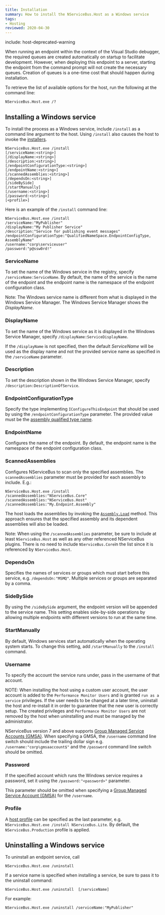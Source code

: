 ```yaml
---
title: Installation
summary: How to install the NServiceBus.Host as a Windows service
tags:
- Hosting
reviewed: 2020-04-30
---
```


include: host-deprecated-warning

When running an endpoint within the context of the Visual Studio debugger, the required queues are created automatically on startup to facilitate development. However, when deploying this endpoint to a server, starting the endpoint from the command prompt will not create the necessary queues. Creation of queues is a one-time cost that should happen during installation.

To retrieve the list of available options for the host, run the following at the command line:

```dos
NServiceBus.Host.exe /?
```


## Installing a Windows service

To install the process as a Windows service, include `/install` as a command line argument to the host. Using `/install` also causes the host to invoke the [installers](/nservicebus/operations/installers.md).

```dos
NServiceBus.Host.exe /install
[/serviceName:<string>]
[/displayName:<string>]
[/description:<string>]
[/endpointConfigurationType:<string>]
[/endpointName:<string>]
[/scannedAssemblies:<string>]
[/dependsOn:<string>]
[/sideBySide]
[/startManually]
[/username:<string>]
[/password:<string>]
[<profile>]
```

Here is an example of the `/install` command line:

```dos
NServiceBus.Host.exe /install 
/serviceName:"MyPublisher"
/displayName:"My Publisher Service"
/description:"Service for publishing event messages"
/endpointConfigurationType:"QualifiedNameSpace.EndpointConfigType, AssemblyName"
/username:"corp\serviceuser"
/password:"p@ssw0rd!"
```


### ServiceName

To set the name of the Windows service in the registry, specify `/serviceName:ServiceName`. By default, the name of the service is the name of the endpoint and the endpoint name is the namespace of the endpoint configuration class.

Note: The Windows service name is different from what is displayed in the Windows Service Manager. The Windows Service Manager shows the *DisplayName*.


### DisplayName

To set the name of the Windows service as it is displayed in the Windows Service Manager, specify `/displayName:ServiceDisplayName`.

If the `/displayName` is not specified, then the default *ServiceName* will be used as the display name and not the provided service name as specified in the `/serviceName` parameter.


### Description

To set the description shown in the Windows Service Manager, specify
`/description:DescriptionOfService`.


### EndpointConfigurationType

Specify the type implementing `IConfigureThisEndpoint` that should be used by using the `/endpointConfigurationType` parameter. The provided value must be the [assembly qualified type name](https://msdn.microsoft.com/en-us/library/system.type.assemblyqualifiedname.aspx).


### EndpointName

Configures the name of the endpoint. By default, the endpoint name is the namespace of the endpoint configuration class.


### ScannedAssemblies

Configures NServiceBus to scan only the specified assemblies. The `scannedAssemblies` parameter must be provided for each assembly to include. E.g.: 

```dos
NServiceBus.Host.exe /install
/scannedAssemblies:"NServiceBus.Core" 
/scannedAssemblies:"NServiceBus.Host" 
/scannedAssemblies:"My.Endpoint.Assembly"
```

The host loads the assemblies by invoking the [`Assembly.Load`](https://msdn.microsoft.com/en-us/library/ky3942xh.aspx) method. This approach ensures that the specified assembly and its dependent assemblies will also be loaded.

Note: When using the `/scannedAssemblies` parameter, be sure to include at least `NServiceBus.Host` as well as any other referenced NServiceBus plugins. There is no need to include `NServiceBus.Core`in the list since it is referenced by `NServiceBus.Host`.


### DependsOn

Specifies the names of services or groups which must start before this service, e.g. `/dependsOn:"MSMQ"`. Multiple services or groups are separated by a comma.


### SideBySide

By using the `/sideBySide` argument, the endpoint version will be appended to the service name. This setting enables side-by-side operations by allowing multiple endpoints with different versions to run at the same time.


### StartManually

By default, Windows services start automatically when the operating system starts. To change this setting, add
`/startManually` to the `/install` command.


### Username

To specify the account the service runs under, pass in the username of that account.

NOTE: When installing the host using a custom user account, the user account is added to the `Performance Monitor Users` and is granted `run as a service` privileges. If the user needs to be changed at a later time, uninstall the host and re-install it in order to guarantee that the new user is correctly setup. The created privileges and `Performance Monitor Users` are not removed by the host when uninstalling and must be managed by the administrator.

NServiceBus version 7 and above supports [Group Managed Service Accounts (GMSA)](http://blog.windowsserversecurity.com/2015/01/27/step-by-step-guide-to-configure-group-managed-service-accounts/).  When specifying a GMSA,  the `/username` command line switch should include the trailing dollar sign e.g. `/username:"corp\gmsaaccount$"` and the `/password` command line switch should be omitted.


### Password

If the specified account which runs the Windows service requires a password, set it using the `/password:"<password>"` parameter.

This parameter should be omitted when specifying a [Group Managed Service Account (GMSA)](http://blog.windowsserversecurity.com/2015/01/27/step-by-step-guide-to-configure-group-managed-service-accounts/) for the `/username`.


### Profile

A [host profile](profiles.md) can be specified as the last parameter, e.g. `NServiceBus.Host.exe /install NServiceBus.Lite`. By default, the `NServiceBus.Production` profile is applied.


## Uninstalling a Windows service

To uninstall an endpoint service, call

```dos
NServiceBus.Host.exe /uninstall
```

If a service name is specified when installing a service, be sure to pass it to the uninstall command:

```dos
NServiceBus.Host.exe /uninstall  [/serviceName]
```

For example:

```dos
NServiceBus.Host.exe /uninstall /serviceName:"MyPublisher"
```

